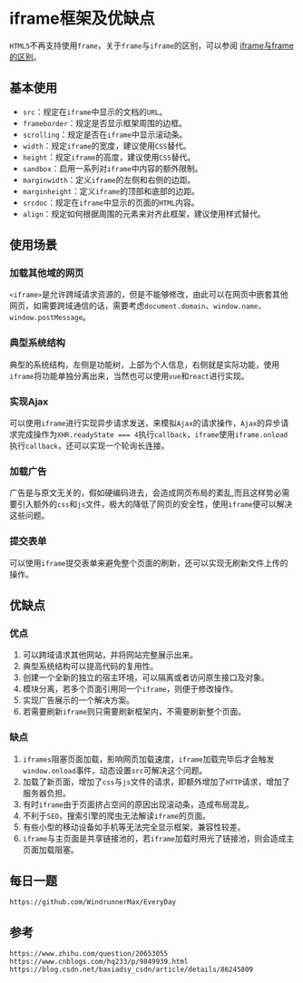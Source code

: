 # iframe框架及优缺点

`HTML5`不再支持使用`frame`，关于`frame`与`iframe`的区别，可以参阅  [iframe与frame的区别](https://www.cnblogs.com/songzhixue/p/11261118.html)。

## 基本使用
* `src`：规定在`iframe`中显示的文档的`URL`。
* `frameborder`：规定是否显示框架周围的边框。
* `scrolling`：规定是否在`iframe`中显示滚动条。
* `width`：规定`iframe`的宽度，建议使用`CSS`替代。
* `height`：规定`iframe`的高度，建议使用`CSS`替代。
* `sandbox`：启用一系列对`iframe`中内容的额外限制。
* `marginwidth`：定义`iframe`的左侧和右侧的边距。
* `marginheight`：定义`iframe`的顶部和底部的边距。
* `srcdoc`：规定在`iframe`中显示的页面的`HTML`内容。
* `align`：规定如何根据周围的元素来对齐此框架，建议使用样式替代。

## 使用场景

### 加载其他域的网页
`<iframe>`是允许跨域请求资源的，但是不能够修改，由此可以在网页中嵌套其他网页，如需要跨域通信的话，需要考虑`document.domain`、`window.name`、`window.postMessage`。

### 典型系统结构
典型的系统结构，左侧是功能树，上部为个人信息，右侧就是实际功能，使用`iframe`将功能单独分离出来，当然也可以使用`vue`和`react`进行实现。

### 实现Ajax
可以使用`iframe`进行实现异步请求发送，来模拟`Ajax`的请求操作，`Ajax`的异步请求完成操作为`XHR.readyState === 4`执行`callback`，`iframe`使用`iframe.onload`执行`callback`，还可以实现一个轮询长连接。

### 加载广告
广告是与原文无关的，假如硬编码进去，会造成网页布局的紊乱,而且这样势必需要引入额外的`css`和`js`文件，极大的降低了网页的安全性，使用`iframe`便可以解决这些问题。

### 提交表单
可以使用`iframe`提交表单来避免整个页面的刷新，还可以实现无刷新文件上传的操作。

## 优缺点

### 优点
1. 可以跨域请求其他网站，并将网站完整展示出来。
2. 典型系统结构可以提高代码的复用性。
3. 创建一个全新的独立的宿主环境，可以隔离或者访问原生接口及对象。
4. 模块分离，若多个页面引用同一个`iframe`，则便于修改操作。
5. 实现广告展示的一个解决方案。
6. 若需要刷新`iframe`则只需要刷新框架内，不需要刷新整个页面。

### 缺点
1. `iframes`阻塞页面加载，影响网页加载速度，`iframe`加载完毕后才会触发`window.onload`事件，动态设置`src`可解决这个问题。
2. 加载了新页面，增加了`css`与`js`文件的请求，即额外增加了`HTTP`请求，增加了服务器负担。
3. 有时`iframe`由于页面挤占空间的原因出现滚动条，造成布局混乱。
4. 不利于`SEO`，搜索引擎的爬虫无法解读`iframe`的页面。
5. 有些小型的移动设备如手机等无法完全显示框架，兼容性较差。
6. `iframe`与主页面是共享链接池的，若`iframe`加载时用光了链接池，则会造成主页面加载阻塞。

## 每日一题

```
https://github.com/WindrunnerMax/EveryDay
```

## 参考

```
https://www.zhihu.com/question/20653055
https://www.cnblogs.com/hq233/p/9849939.html
https://blog.csdn.net/baxiadsy_csdn/article/details/86245809
```
